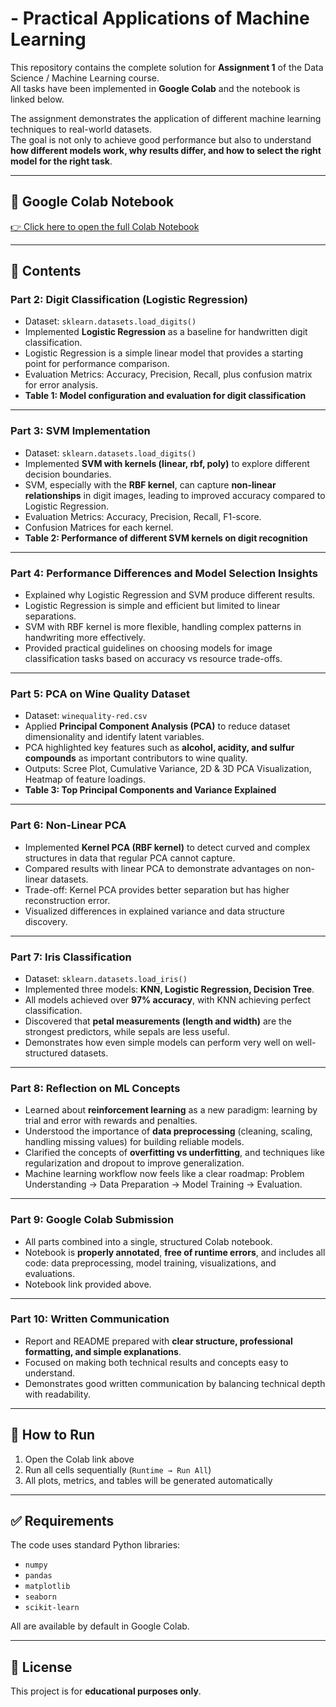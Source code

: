 # - Practical Applications of Machine Learning  

This repository contains the complete solution for **Assignment 1** of the Data Science / Machine Learning course.  
All tasks have been implemented in **Google Colab** and the notebook is linked below.  

The assignment demonstrates the application of different machine learning techniques to real-world datasets.  
The goal is not only to achieve good performance but also to understand **how different models work, why results differ, and how to select the right model for the right task**.  

---

## 🔗 Google Colab Notebook
[👉 Click here to open the full Colab Notebook](https://colab.research.google.com/drive/1J5u-dJJTlRJahA6oatOi08W-wUQpoTnJ#scrollTo=V8VqUsT_e03J)

---

## 📂 Contents

### Part 2: Digit Classification (Logistic Regression)  
- Dataset: `sklearn.datasets.load_digits()`  
- Implemented **Logistic Regression** as a baseline for handwritten digit classification.  
- Logistic Regression is a simple linear model that provides a starting point for performance comparison.  
- Evaluation Metrics: Accuracy, Precision, Recall, plus confusion matrix for error analysis.  
- **Table 1: Model configuration and evaluation for digit classification**

---

### Part 3: SVM Implementation  
- Dataset: `sklearn.datasets.load_digits()`  
- Implemented **SVM with kernels (linear, rbf, poly)** to explore different decision boundaries.  
- SVM, especially with the **RBF kernel**, can capture **non-linear relationships** in digit images, leading to improved accuracy compared to Logistic Regression.  
- Evaluation Metrics: Accuracy, Precision, Recall, F1-score.  
- Confusion Matrices for each kernel.  
- **Table 2: Performance of different SVM kernels on digit recognition**

---

### Part 4: Performance Differences and Model Selection Insights  
- Explained why Logistic Regression and SVM produce different results.  
- Logistic Regression is simple and efficient but limited to linear separations.  
- SVM with RBF kernel is more flexible, handling complex patterns in handwriting more effectively.  
- Provided practical guidelines on choosing models for image classification tasks based on accuracy vs resource trade-offs.  

---

### Part 5: PCA on Wine Quality Dataset  
- Dataset: `winequality-red.csv`  
- Applied **Principal Component Analysis (PCA)** to reduce dataset dimensionality and identify latent variables.  
- PCA highlighted key features such as **alcohol, acidity, and sulfur compounds** as important contributors to wine quality.  
- Outputs: Scree Plot, Cumulative Variance, 2D & 3D PCA Visualization, Heatmap of feature loadings.  
- **Table 3: Top Principal Components and Variance Explained**

---

### Part 6: Non-Linear PCA  
- Implemented **Kernel PCA (RBF kernel)** to detect curved and complex structures in data that regular PCA cannot capture.  
- Compared results with linear PCA to demonstrate advantages on non-linear datasets.  
- Trade-off: Kernel PCA provides better separation but has higher reconstruction error.  
- Visualized differences in explained variance and data structure discovery.  

---

### Part 7: Iris Classification  
- Dataset: `sklearn.datasets.load_iris()`  
- Implemented three models: **KNN, Logistic Regression, Decision Tree**.  
- All models achieved over **97% accuracy**, with KNN achieving perfect classification.  
- Discovered that **petal measurements (length and width)** are the strongest predictors, while sepals are less useful.  
- Demonstrates how even simple models can perform very well on well-structured datasets.  

---

### Part 8: Reflection on ML Concepts  
- Learned about **reinforcement learning** as a new paradigm: learning by trial and error with rewards and penalties.  
- Understood the importance of **data preprocessing** (cleaning, scaling, handling missing values) for building reliable models.  
- Clarified the concepts of **overfitting vs underfitting**, and techniques like regularization and dropout to improve generalization.  
- Machine learning workflow now feels like a clear roadmap: Problem Understanding → Data Preparation → Model Training → Evaluation.  

---

### Part 9: Google Colab Submission  
- All parts combined into a single, structured Colab notebook.  
- Notebook is **properly annotated**, **free of runtime errors**, and includes all code: data preprocessing, model training, visualizations, and evaluations.  
- Notebook link provided above.  

---

### Part 10: Written Communication  
- Report and README prepared with **clear structure, professional formatting, and simple explanations**.  
- Focused on making both technical results and concepts easy to understand.  
- Demonstrates good written communication by balancing technical depth with readability.  

---

## 📌 How to Run
1. Open the Colab link above  
2. Run all cells sequentially (`Runtime → Run All`)  
3. All plots, metrics, and tables will be generated automatically  

---

## ✅ Requirements
The code uses standard Python libraries:  
- `numpy`  
- `pandas`  
- `matplotlib`  
- `seaborn`  
- `scikit-learn`  

All are available by default in Google Colab.  

---

## 📜 License
This project is for **educational purposes only**.  

